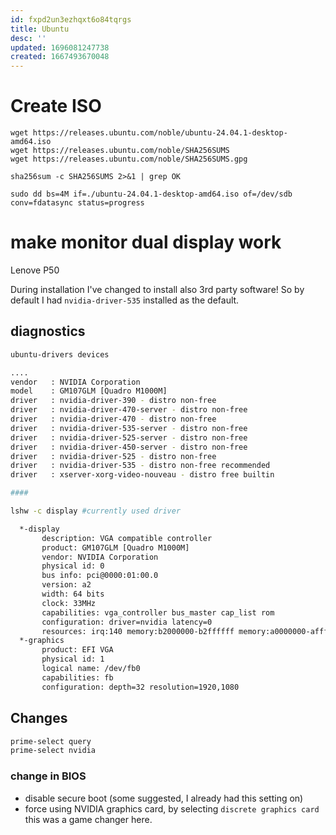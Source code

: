 ```yaml
---
id: fxpd2un3ezhqxt6o84tqrgs
title: Ubuntu
desc: ''
updated: 1696081247738
created: 1667493670048
---
```


# Create ISO 

```shell
wget https://releases.ubuntu.com/noble/ubuntu-24.04.1-desktop-amd64.iso
wget https://releases.ubuntu.com/noble/SHA256SUMS
wget https://releases.ubuntu.com/noble/SHA256SUMS.gpg

sha256sum -c SHA256SUMS 2>&1 | grep OK

sudo dd bs=4M if=./ubuntu-24.04.1-desktop-amd64.iso of=/dev/sdb conv=fdatasync status=progress
```

# make monitor dual display work

Lenove P50

During installation I've changed to install also 3rd party software! So by default I had `nvidia-driver-535` installed as the default.


## diagnostics
```bash
ubuntu-drivers devices

....
vendor   : NVIDIA Corporation
model    : GM107GLM [Quadro M1000M]
driver   : nvidia-driver-390 - distro non-free
driver   : nvidia-driver-470-server - distro non-free
driver   : nvidia-driver-470 - distro non-free
driver   : nvidia-driver-535-server - distro non-free
driver   : nvidia-driver-525-server - distro non-free
driver   : nvidia-driver-450-server - distro non-free
driver   : nvidia-driver-525 - distro non-free
driver   : nvidia-driver-535 - distro non-free recommended
driver   : xserver-xorg-video-nouveau - distro free builtin

#### 

lshw -c display #currently used driver

  *-display                 
       description: VGA compatible controller
       product: GM107GLM [Quadro M1000M]
       vendor: NVIDIA Corporation
       physical id: 0
       bus info: pci@0000:01:00.0
       version: a2
       width: 64 bits
       clock: 33MHz
       capabilities: vga_controller bus_master cap_list rom
       configuration: driver=nvidia latency=0
       resources: irq:140 memory:b2000000-b2ffffff memory:a0000000-afffffff memory:b0000000-b1ffffff ioport:4000(size=128) memory:b3080000-b30fffff
  *-graphics
       product: EFI VGA
       physical id: 1
       logical name: /dev/fb0
       capabilities: fb
       configuration: depth=32 resolution=1920,1080
```




## Changes

```bash
prime-select query
prime-select nvidia 

```

### change in BIOS
- disable secure boot (some suggested, I already had this setting on)
- force using NVIDIA graphics card, by selecting `discrete graphics card` this was a game changer here.
